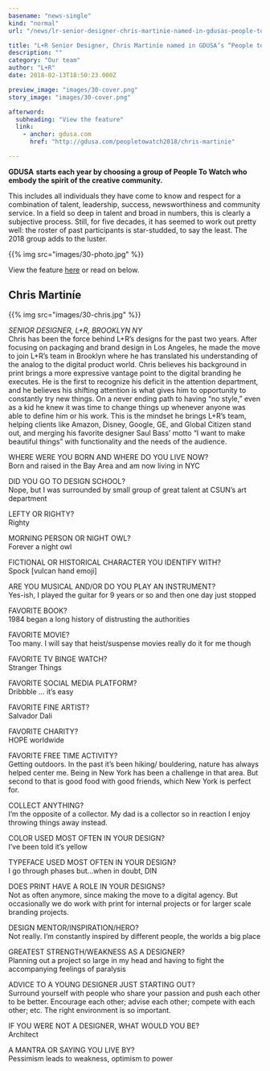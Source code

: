 ```yaml
---
basename: "news-single"
kind: "normal"
url: "/news/lr-senior-designer-chris-martinie-named-in-gdusas-people-to-watch-in-2018.html"

title: "L+R Senior Designer, Chris Martiníe named in GDUSA’s “People to Watch in 2018”"
description: ""
category: "Our team"
author: "L+R"
date: 2018-02-13T18:50:23.000Z

preview_image: "images/30-cover.png"
story_image: "images/30-cover.png"

afterword:
  subheading: "View the feature"
  link:
    - anchor: gdusa.com
      href: "http://gdusa.com/peopletowatch2018/chris-martinie"

---
```


**GDUSA starts each year by choosing a group of People To Watch who embody the spirit of the creative community.**

This includes all individuals they have come to know and respect for a combination of talent, leadership, success, newsworthiness and community service. In a field so deep in talent and broad in numbers, this is clearly a subjective process. Still, for five decades, it has seemed to work out pretty well: the roster of past participants is star-studded, to say the least. The 2018 group adds to the luster.

{{% img src="images/30-photo.jpg" %}}

View the feature [here](http://gdusa.com/peopletowatch2018/chris-martinie) or read on below.

## Chris Martiníe

{{% img src="images/30-chris.jpg" %}}

*SENIOR DESIGNER, L+R, BROOKLYN NY*\
Chris has been the force behind L+R’s designs for the past two years. After focusing on packaging and brand design in Los Angeles, he made the move to join L+R’s team in Brooklyn where he has translated his understanding of the analog to the digital product world. Chris believes his background in print brings a more expressive vantage point to the digital branding he executes. He is the first to recognize his deficit in the attention department, and he believes his shifting attention is what gives him to opportunity to constantly try new things. On a never ending path to having “no style,” even as a kid he knew it was time to change things up whenever anyone was able to define him or his work. This is the mindset he brings L+R’s team, helping clients like Amazon, Disney, Google, GE, and Global Citizen stand out, and merging his favorite designer Saul Bass’ motto “I want to make beautiful things” with functionality and the needs of the audience.

WHERE WERE YOU BORN AND WHERE DO YOU LIVE NOW?\
Born and raised in the Bay Area and am now living in NYC

DID YOU GO TO DESIGN SCHOOL?\
Nope, but I was surrounded by small group of great talent at CSUN’s art department

LEFTY OR RIGHTY?\
Righty

MORNING PERSON OR NIGHT OWL?\
Forever a night owl

FICTIONAL OR HISTORICAL CHARACTER YOU IDENTIFY WITH?\
Spock [vulcan hand emoji]

ARE YOU MUSICAL AND/OR DO YOU PLAY AN INSTRUMENT?\
Yes-ish, I played the guitar for 9 years or so and then one day just stopped

FAVORITE BOOK?\
1984 began a long history of distrusting the authorities

FAVORITE MOVIE?\
Too many. I will say that heist/suspense movies really do it for me though

FAVORITE TV BINGE WATCH?\
Stranger Things

FAVORITE SOCIAL MEDIA PLATFORM?\
Dribbble … it’s easy

FAVORITE FINE ARTIST?\
Salvador Dali

FAVORITE CHARITY?\
HOPE worldwide

FAVORITE FREE TIME ACTIVITY?\
Getting outdoors. In the past it’s been hiking/ bouldering, nature has always helped center me. Being in New York has been a challenge in that area. But second to that is good food with good friends, which New York is perfect for.

COLLECT ANYTHING?\
I’m the opposite of a collector. My dad is a collector so in reaction I enjoy throwing things away instead.

COLOR USED MOST OFTEN IN YOUR DESIGN?\
I’ve been told it’s yellow

TYPEFACE USED MOST OFTEN IN YOUR DESIGN?\
I go through phases but…when in doubt, DIN

DOES PRINT HAVE A ROLE IN YOUR DESIGNS?\
Not as often anymore, since making the move to a digital agency. But occasionally we do work with print for internal projects or for larger scale branding projects.

DESIGN MENTOR/INSPIRATION/HERO?\
Not really. I’m constantly inspired by different people, the worlds a big place

GREATEST STRENGTH/WEAKNESS AS A DESIGNER?\
Planning out a project so large in my head and having to fight the accompanying feelings of paralysis

ADVICE TO A YOUNG DESIGNER JUST STARTING OUT?\
Surround yourself with people who share your passion and push each other to be better. Encourage each other; advise each other; compete with each other; etc. The right environment is so important.

IF YOU WERE NOT A DESIGNER, WHAT WOULD YOU BE?\
Architect

A MANTRA OR SAYING YOU LIVE BY?\
Pessimism leads to weakness, optimism to power
